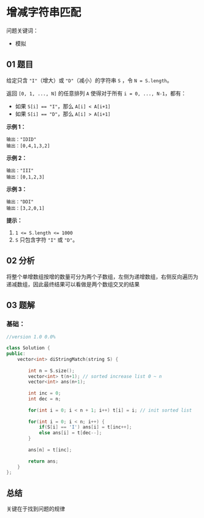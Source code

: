 # 增减字符串匹配

问题关键词：

- 模拟

## 01 题目

给定只含 `"I"`（增大）或 `"D"`（减小）的字符串 `S` ，令 `N = S.length`。

返回 `[0, 1, ..., N]` 的任意排列 `A` 使得对于所有 `i = 0, ..., N-1`，都有：

- 如果 `S[i] == "I"`，那么 `A[i] < A[i+1]`
- 如果 `S[i] == "D"`，那么 `A[i] > A[i+1]`

 

**示例 1：**

```
输出："IDID"
输出：[0,4,1,3,2]
```

**示例 2：**

```
输出："III"
输出：[0,1,2,3]
```

**示例 3：**

```
输出："DDI"
输出：[3,2,0,1]
```

 

**提示：**

1. `1 <= S.length <= 1000`
2. `S` 只包含字符 `"I"` 或 `"D"`。

## 02 分析

将整个单增数组按增的数量可分为两个子数组，左侧为递增数组，右侧反向遍历为递减数组，因此最终结果可以看做是两个数组交叉的结果

## 03 题解

### 基础：

```c++
//version 1.0 0.0%

class Solution {
public:
    vector<int> diStringMatch(string S) {
        
        int n = S.size();
        vector<int> t(n+1); // sorted increase list 0 ~ n
        vector<int> ans(n+1);
        
        int inc = 0;
        int dec = n;
        
        for(int i = 0; i < n + 1; i++) t[i] = i; // init sorted list
        
        for(int i = 0; i < n; i++) {
            if(S[i] == 'I') ans[i] = t[inc++];
            else ans[i] = t[dec--];
        }
        
        ans[n] = t[inc];
        
        return ans;
    }
};
```

## 总结

关键在于找到问题的规律

